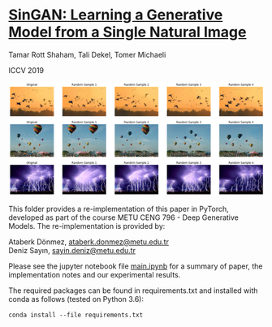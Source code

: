 # [SinGAN: Learning a Generative Model from a Single Natural Image](http://openaccess.thecvf.com/content_ICCV_2019/papers/Shaham_SinGAN_Learning_a_Generative_Model_From_a_Single_Natural_Image_ICCV_2019_paper.pdf)

Tamar Rott Shaham, Tali Dekel, Tomer Michaeli

ICCV 2019

![alt text](readme-images/birds.png "Birds Samples")
![alt text](readme-images/balloons.png "Balloon Samples")
![alt text](readme-images/lightning.png "Lightning Samples")

This folder provides a re-implementation of this paper in PyTorch, developed as part of the course METU CENG 796 - Deep Generative Models. The re-implementation is provided by:

Ataberk Dönmez, ataberk.donmez@metu.edu.tr <br>
Deniz Sayın, sayin.deniz@metu.edu.tr

Please see the jupyter notebook file [main.ipynb](main.ipynb) for a summary of paper, the implementation notes and our experimental results.

The required packages can be found in requirements.txt and installed with conda as follows (tested on Python 3.6): <br>
```
conda install --file requirements.txt
```
